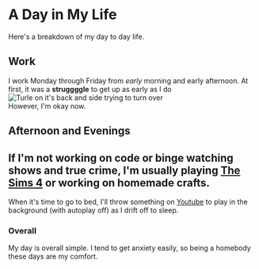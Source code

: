 # A Day in My Life
Here's a breakdown of my day to day life.

## Work
I work Monday through Friday from *early* morning and early afternoon.
At first, it was a **struggggle** to get up as early as I do<br>
![Turle on it's back and side trying to turn over](https://media.giphy.com/media/SFKM3J926x1ikBTFH4/giphy-downsized.gif)<br>
However, I'm okay now.

## Afternoon and Evenings
If I'm not working on code or binge watching shows and true crime, I'm usually playing [The Sims 4](https://www.ea.com/games/the-sims/the-sims-4) or working on homemade crafts.
---
When it's time to go to bed, I'll throw something on [Youtube](https://www.youtube.com/) to play in the background (with autoplay off) as I drift off to sleep.

### Overall
My day is overall simple. I tend to get anxiety easily, so being a homebody these days are my comfort. 